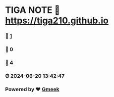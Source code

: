 # TIGA NOTE :link: https://tiga210.github.io 
### :page_facing_up: [1](https://tiga210.github.io/tag.html) 
### :speech_balloon: 0 
### :hibiscus: 4 
### :alarm_clock: 2024-06-20 13:42:47 
### Powered by :heart: [Gmeek](https://github.com/Meekdai/Gmeek)
